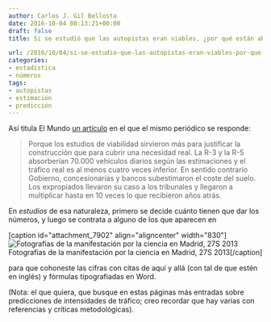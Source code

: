 ```yaml
---
author: Carlos J. Gil Bellosta
date: 2016-10-04 08:13:21+00:00
draft: false
title: Si se estudió que las autopistas eran viables, ¿por qué están ahora en quiebra?

url: /2016/10/04/si-se-estudio-que-las-autopistas-eran-viables-por-que-estan-ahora-en-quiebra/
categories:
- estadística
- números
tags:
- autopistas
- estimación
- predicción
---
```


Así titula El Mundo [un artículo](http://www.elmundo.es/economia/2016/10/01/57eec0c0468aeb734a8b45b3.html) en el que el mismo periódico se responde:



<blockquote>Porque los estudios de viabilidad sirvieron más para justificar la construcción que para cubrir una necesidad real. La R-3 y la R-5 absorberían 70.000 vehículos diarios según las estimaciones y el tráfico real es al menos cuatro veces inferior. En sentido contrario Gobierno, concesionarias y bancos subestimaron el coste del suelo. Los expropiados llevaron su caso a los tribunales y llegaron a multiplicar hasta en 10 veces lo que recibieron años atrás.</blockquote>



En _estudios_ de esa naturaleza, primero se decide cuánto tienen que dar los números, y luego se contrata a alguno de los que aparecen en

[caption id="attachment_7902" align="aligncenter" width="830"]![Fotografías de la manifestación por la ciencia en Madrid, 27S 2013](/wp-uploads/2016/10/marea-roja-01.jpg)
Fotografías de la manifestación por la ciencia en Madrid, 27S 2013[/caption]

para que cohoneste las cifras con citas de aquí y allá (con tal de que estén en inglés) y fórmulas tipografiadas en Word.

(Nota: el que quiera, que busque en estas páginas más entradas sobre predicciones de intensidades de tráfico; creo recordar que hay varias con referencias y críticas metodológicas).


